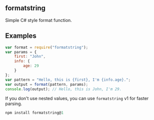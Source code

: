 
formatstring
------------
Simple C# style format function.

Examples
--------
```js
var format = require("formatstring");
var params = {
	first: "John",
	info: {
		age: 29
	}
};
var pattern = "Hello, this is {first}, I'm {info.age}.";
var output = format(pattern, params);
console.log(output); // Hello, this is John, I'm 29.
```

If you don't use nested values, you can use `formatstring` v1 for faster parsing.
```js
npm install formatstring@1
```
